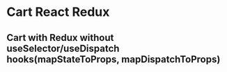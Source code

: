 # Cart React Redux

## Cart with Redux without useSelector/useDispatch hooks(mapStateToProps, mapDispatchToProps)